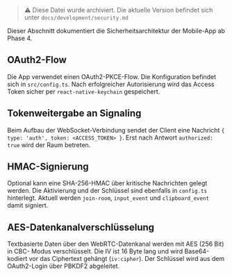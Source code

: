 > ⚠️ Diese Datei wurde archiviert. Die aktuelle Version befindet sich unter `docs/development/security.md`

Dieser Abschnitt dokumentiert die Sicherheitsarchitektur der Mobile-App ab Phase 4.

## OAuth2-Flow
Die App verwendet einen OAuth2-PKCE-Flow. Die Konfiguration befindet sich in `src/config.ts`.
Nach erfolgreicher Autorisierung wird das Access Token sicher per `react-native-keychain` gespeichert.

## Tokenweitergabe an Signaling
Beim Aufbau der WebSocket-Verbindung sendet der Client eine Nachricht
`{ type: 'auth', token: <ACCESS_TOKEN> }`. Erst nach Antwort `authorized: true`
wird der Raum betreten.

## HMAC-Signierung
Optional kann eine SHA-256-HMAC über kritische Nachrichten gelegt werden. Die
Aktivierung und der Schlüssel sind ebenfalls in `config.ts` hinterlegt. Aktuell
werden `join-room`, `input_event` und `clipboard_event` damit signiert.

## AES-Datenkanalverschlüsselung
Textbasierte Daten über den WebRTC-Datenkanal werden mit AES (256 Bit) in CBC-
Modus verschlüsselt. Die IV ist 16 Byte lang und wird Base64-kodiert vor das
Ciphertext gehängt (`iv:cipher`). Der Schlüssel wird aus dem OAuth2-Login über
PBKDF2 abgeleitet.
